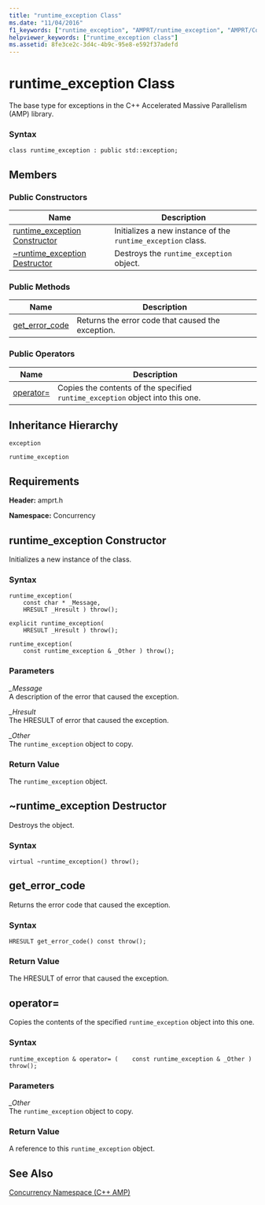 ```yaml
---
title: "runtime_exception Class"
ms.date: "11/04/2016"
f1_keywords: ["runtime_exception", "AMPRT/runtime_exception", "AMPRT/Concurrency::runtime_exception", "AMPRT/Concurrency::runtime_exception::get_error_code"]
helpviewer_keywords: ["runtime_exception class"]
ms.assetid: 8fe3ce2c-3d4c-4b9c-95e8-e592f37adefd
---
```

# runtime_exception Class

The base type for exceptions in the C++ Accelerated Massive Parallelism (AMP) library.

### Syntax

```
class runtime_exception : public std::exception;
```

## Members

### Public Constructors

|Name|Description|
|----------|-----------------|
|[runtime_exception Constructor](#ctor)|Initializes a new instance of the `runtime_exception` class.|
|[~runtime_exception Destructor](#dtor)|Destroys the `runtime_exception` object.|

### Public Methods

|Name|Description|
|----------|-----------------|
|[get_error_code](#runtime_exception__get_error_code)|Returns the error code that caused the exception.|

### Public Operators

|Name|Description|
|----------|-----------------|
|[operator=](#operator_eq)|Copies the contents of the specified `runtime_exception` object into this one.|

## Inheritance Hierarchy

`exception`

`runtime_exception`

## Requirements

**Header:** amprt.h

**Namespace:** Concurrency

## <a name="runtime_exception__ctor"></a>  runtime_exception Constructor

Initializes a new instance of the class.

### Syntax

```
runtime_exception(
    const char * _Message,
    HRESULT _Hresult ) throw();

explicit runtime_exception(
    HRESULT _Hresult ) throw();

runtime_exception(
    const runtime_exception & _Other ) throw();
```

### Parameters

*_Message*<br/>
A description of the error that caused the exception.

*_Hresult*<br/>
The HRESULT of error that caused the exception.

*_Other*<br/>
The `runtime_exception` object to copy.

### Return Value

The `runtime_exception` object.

## <a name="dtor"></a>  ~runtime_exception Destructor

Destroys the object.

### Syntax

```
virtual ~runtime_exception() throw();
```

## <a name="runtime_exception__get_error_code"></a>  get_error_code

Returns the error code that caused the exception.

### Syntax

```
HRESULT get_error_code() const throw();
```

### Return Value

The HRESULT of error that caused the exception.

## <a name="runtime_exception__operator_eq"></a>  operator=
  Copies the contents of the specified `runtime_exception` object into this one.

### Syntax

```
runtime_exception & operator= (    const runtime_exception & _Other ) throw();
```

### Parameters

*_Other*<br/>
The `runtime_exception` object to copy.

### Return Value

A reference to this `runtime_exception` object.

## See Also

[Concurrency Namespace (C++ AMP)](concurrency-namespace-cpp-amp.md)
